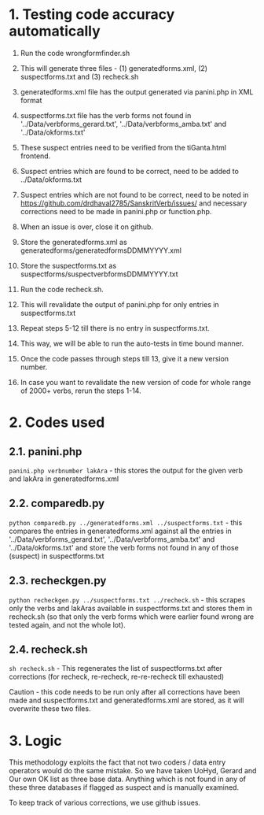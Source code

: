 # 1. Testing code accuracy automatically

1. Run the code wrongformfinder.sh

2. This will generate three files - (1) generatedforms.xml, (2) suspectforms.txt and (3) recheck.sh

3. generatedforms.xml file has the output generated via panini.php in XML format

4. suspectforms.txt file has the verb forms not found in '../Data/verbforms_gerard.txt', '../Data/verbforms_amba.txt' and '../Data/okforms.txt'

5. These suspect entries need to be verified from the tiGanta.html frontend.

6. Suspect entries which are found to be correct, need to be added to ../Data/okforms.txt

7. Suspect entries which are not found to be correct, need to be noted in https://github.com/drdhaval2785/SanskritVerb/issues/ and necessary corrections need to be made in panini.php or function.php.

8. When an issue is over, close it on github.

9. Store the generatedforms.xml as generatedforms/generatedformsDDMMYYYY.xml

10. Store the suspectforms.txt as suspectforms/suspectverbformsDDMMYYYY.txt

11. Run the code recheck.sh.

12. This will revalidate the output of panini.php for only entries in suspectforms.txt

13. Repeat steps 5-12 till there is no entry in suspectforms.txt.

14. This way, we will be able to run the auto-tests in time bound manner.

15. Once the code passes through steps till 13, give it a new version number.

16. In case you want to revalidate the new version of code for whole range of 2000+ verbs, rerun the steps 1-14.

# 2. Codes used

## 2.1. panini.php 

`panini.php verbnumber lakAra` - this stores the output for the given verb and lakAra in generatedforms.xml

## 2.2. comparedb.py

`python comparedb.py ../generatedforms.xml ../suspectforms.txt` - this compares the entries in generatedforms.xml against all the entries in '../Data/verbforms_gerard.txt', '../Data/verbforms_amba.txt' and '../Data/okforms.txt' and store the verb forms not found in any of those (suspect) in suspectforms.txt

## 2.3. recheckgen.py

`python recheckgen.py ../suspectforms.txt ../recheck.sh` - this scrapes only the verbs and lakAras available in suspectforms.txt and stores them in recheck.sh (so that only the verb forms which were earlier found wrong are tested again, and not the whole lot).

## 2.4. recheck.sh

`sh recheck.sh` - This regenerates the list of suspectforms.txt after corrections (for recheck, re-recheck, re-re-recheck till exhausted)

Caution - this code needs to be run only after all corrections have been made and suspectforms.txt and generatedforms.xml are stored, as it will overwrite these two files.

# 3. Logic 

This methodology exploits the fact that not two coders / data entry operators would do the same mistake. So we have taken UoHyd, Gerard and Our own OK list as three base data. Anything which is not found in any of these three databases if flagged as suspect and is manually examined.

To keep track of various corrections, we use github issues.


